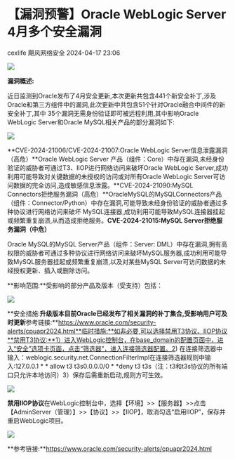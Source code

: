 #  【漏洞预警】Oracle WebLogic Server 4月多个安全漏洞   
cexlife  飓风网络安全   2024-04-17 23:06  
  
![](https://mmbiz.qpic.cn/mmbiz_png/ibhQpAia4xu01azmpPC83Vze7znjViaRCk3B30mkrSk0JeAKIHvt4ffzO9sVgdnjhy05OAwiaJq69OLVWRzxoAZtAQ/640?wx_fmt=png&from=appmsg "")  
  
**漏洞概述:**  
  
近日监测到Oracle发布了4月安全更新,本次更新共包含441个新安全补丁,涉及Oracle和第三方组件中的漏洞,此次更新中共包含51个针对Oracle融合中间件的新安全补丁,其中 35个漏洞无需身份验证即可被远程利用,其中影响Oracle WebLogic Server和Oracle MySQL相关产品的部分漏洞如下:  
  
![](https://mmbiz.qpic.cn/mmbiz_png/ibhQpAia4xu01azmpPC83Vze7znjViaRCk3y1sCDDtjpcjNUphhWYBricy8c8TqH9Ckx7ZySGoKsQ3QJGxBsS2EDWw/640?wx_fmt=png&from=appmsg "")  
  
**CVE-2024-21006/CVE-2024-21007:Oracle WebLogic Server信息泄露漏洞（高危）**Oracle WebLogic Server 产品（组件：Core）中存在漏洞,未经身份验证的威胁者可通过T3、IIOP进行网络访问来破坏Oracle WebLogic Server,成功利用可能导致对关键数据的未授权的访问或对所有Oracle WebLogic Server可访问数据的完全访问,造成敏感信息泄露。**CVE-2024-21090:MySQL Connectors拒绝服务漏洞（高危）**OracleMySQL的MySQLConnectors产品（组件：Connector/Python）中存在漏洞,可能导致未经身份验证的威胁者通过多种协议进行网络访问来破坏 MySQL连接器,成功利用可能导致MySQL连接器挂起或频繁重复崩溃,从而造成拒绝服务。**CVE-2024-21015:MySQL Server拒绝服务漏洞（中危）**  
  
Oracle MySQL的MySQL Server产品（组件：Server: DML）中存在漏洞,拥有高权限的威胁者可通过多种协议进行网络访问来破坏MySQL服务器,成功利用可能导致MySQL服务器挂起或频繁重复崩溃,以及对某些MySQL Server可访问数据的未经授权更新、插入或删除访问。  
  
**影响范围:**受影响的部分产品及版本（受支持）包括：  
  
![](https://mmbiz.qpic.cn/mmbiz_png/ibhQpAia4xu01azmpPC83Vze7znjViaRCk3L04xWZhLian6YkNG0NfWReMdbiciaF7VhSbDHa2YP6A6YkjsKKISb7tgw/640?wx_fmt=png&from=appmsg "")  
  
**安全措施:**升级版本目前Oracle已经发布了相关漏洞的补丁集合,受影响用户可及时更新**参考链接:**https://www.oracle.com/security-alerts/cpuapr2024.html**临时措施:**如非必要,可以选择禁用T3协议、IIOP协议**禁用T3协议:**1）进入WebLogic控制台，在base_domain的配置页面中，进入“安全”选项卡页面，点击“筛选器”，进入连接筛选器配置。2) 在连接筛选器中输入：weblogic.security.net.ConnectionFilterImpl在连接筛选器规则中输入:127.0.0.1 * * allow t3 t3s0.0.0.0/0 * *deny t3 t3s（注：t3和t3s协议的所有端口只允许本地访问）3）保存后需重新启动,规则方可生效。  
  
![](https://mmbiz.qpic.cn/mmbiz_png/ibhQpAia4xu01azmpPC83Vze7znjViaRCk3gLxLYdT0pXCXuicAYU8j6nrK22SLkSQtEYRpqygiblNvhAEguehPibSbQ/640?wx_fmt=png&from=appmsg "")  
  
**禁用IIOP协议**在WebLogic控制台中，选择【环境】>>【服务器】>>点击【AdminServer（管理）】>>【协议】>>【IIOP】，取消勾选“启用IIOP”，保存并重启WebLogic项目。  
  
![](https://mmbiz.qpic.cn/mmbiz_png/ibhQpAia4xu01azmpPC83Vze7znjViaRCk3IadXGErHo0ib4Fp1nqFmn4JPKqH3yMiaPzOUsMjKVTc8PUzPENhPfyiaw/640?wx_fmt=png&from=appmsg "")  
  
**参考链接:**https://www.oracle.com/security-alerts/cpuapr2024.html  
  

